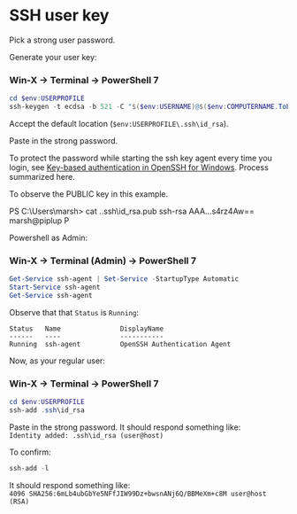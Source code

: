 # SSH user key

Pick a strong user password.

Generate your user key:

### Win-X -> Terminal -> PowerShell 7
```PowerShell
cd $env:USERPROFILE
ssh-keygen -t ecdsa -b 521 -C "$($env:USERNAME)@$($env:COMPUTERNAME.ToLower())"
```

Accept the default location (`$env:USERPROFILE\.ssh\id_rsa`).

Paste in the strong password.

To protect the password while starting the ssh key agent every time you login, see [Key-based authentication in OpenSSH for Windows](https://learn.microsoft.com/en-us/windows-server/administration/openssh/openssh_keymanagement). Process summarized here.

To observe the PUBLIC key in this example. 

PS C:\Users\marsh> cat .\.ssh\id_rsa.pub
ssh-rsa AAA...s4rz4Aw== marsh@piplup
P

Powershell as Admin:

### Win-X -> Terminal (Admin) -> PowerShell 7
```PowerShell
Get-Service ssh-agent | Set-Service -StartupType Automatic
Start-Service ssh-agent
Get-Service ssh-agent
```

Observe that that `Status` is `Running`:
```
Status   Name               DisplayName
------   ----               -----------
Running  ssh-agent          OpenSSH Authentication Agent
```

Now, as your regular user:

### Win-X -> Terminal -> PowerShell 7
```PowerShell
cd $env:USERPROFILE
ssh-add .ssh\id_rsa
```

Paste in the strong password. It should respond something like:<br/>
`Identity added: .ssh\id_rsa (user@host)`

To confirm:
```PowerShell
ssh-add -l
```
It should respond something like:<br/>
`4096 SHA256:6mLb4ubGbYe5NFfJIW99Dz+bwsnANj6Q/BBMeXm+c8M user@host (RSA)`

